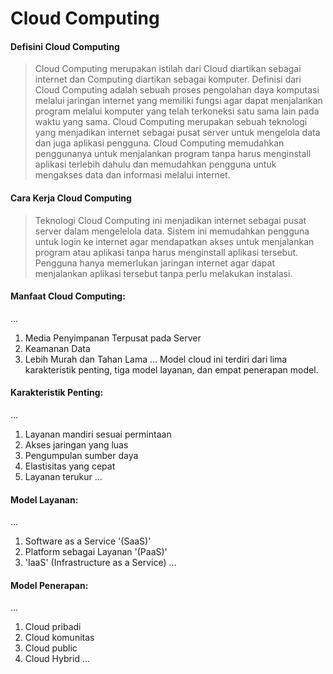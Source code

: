 # Cloud Computing

#### __Defisini Cloud Computing__
> Cloud Computing merupakan istilah dari Cloud diartikan sebagai internet dan Computing diartikan sebagai komputer. Definisi dari Cloud Computing adalah sebuah proses pengolahan daya komputasi  melalui jaringan internet  yang memiliki fungsi agar dapat menjalankan program melalui komputer yang telah terkoneksi satu sama lain pada waktu yang sama. Cloud Computing merupakan sebuah teknologi yang menjadikan internet sebagai pusat server untuk mengelola data dan juga aplikasi pengguna. Cloud Computing memudahkan penggunanya untuk menjalankan program tanpa harus menginstall aplikasi terlebih dahulu dan memudahkan pengguna untuk mengakses data dan informasi melalui internet.

#### **Cara Kerja Cloud Computing**
> Teknologi Cloud Computing ini menjadikan internet sebagai pusat server dalam mengelelola data. Sistem ini memudahkan pengguna untuk login ke internet agar mendapatkan akses untuk menjalankan program atau aplikasi tanpa harus menginstall aplikasi tersebut. Pengguna hanya memerlukan jaringan internet agar dapat menjalankan aplikasi tersebut tanpa perlu melakukan instalasi.

#### __Manfaat Cloud Computing:__
...

1.	Media Penyimpanan Terpusat pada Server
2.	Keamanan Data
3.	Lebih Murah dan Tahan Lama
...
Model cloud ini terdiri dari lima karakteristik penting, tiga model layanan, dan empat penerapan model.
#### __Karakteristik Penting:__
...

1.	Layanan mandiri sesuai permintaan
2.	Akses jaringan yang luas
3.	Pengumpulan sumber daya
4.	Elastisitas yang cepat
5.	Layanan terukur
...
#### __Model Layanan:__
...

1.	Software as a Service '(SaaS)'
2.	Platform sebagai Layanan '(PaaS)'
3.	'IaaS' (Infrastructure as a Service)
...
#### __Model Penerapan:__
...

1.	Cloud pribadi
2.	Cloud komunitas
3.	Cloud public
4.	Cloud Hybrid
...
